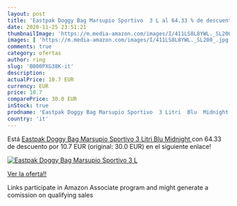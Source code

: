 ```yaml
---
layout: post
title: 'Eastpak Doggy Bag Marsupio Sportivo  3 L al 64.33 % de descuento'
date: 2020-11-25 23:51:21
thumbnailImage: 'https://m.media-amazon.com/images/I/411LS8L8YWL._SL200_.jpg'
images: [ 'https://m.media-amazon.com/images/I/411LS8L8YWL._SL200_.jpg' ]
comments: true
category: ofertas
author: ring
slug: 'B000PXG38K-it'
description:
actualPrice: 10.7 EUR
currency: EUR
price: 10.7
comparePrice: 30.0 EUR
inStock: true
prodname: 'Eastpak Doggy Bag Marsupio Sportivo  3 Litri  Blu  Midnight '
country: 'it'
---
```


Está [Eastpak Doggy Bag Marsupio Sportivo  3 Litri  Blu  Midnight ](https://www.amazon.it/dp/B000PXG38K/?tag=tolees00-21) con 64.33 de descuento por 10.7 EUR (original: 30.0 EUR) en el siguiente enlace!

[![Eastpak Doggy Bag Marsupio Sportivo  3 L](https://m.media-amazon.com/images/I/411LS8L8YWL._SL200_.jpg)](https://www.amazon.it/dp/B000PXG38K/?tag=tolees00-21)

[Ver la oferta!!](https://www.amazon.it/dp/B000PXG38K/?tag=tolees00-21)

Links participate in Amazon Associate program and might generate a comission on qualifying sales


